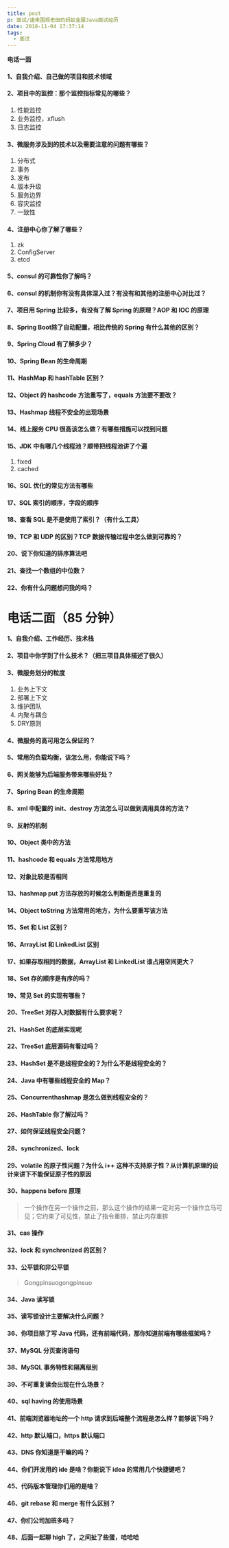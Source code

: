 ```yaml
---
title: post
p: 面试/速来围观老田的蚂蚁金服Java面试经历
date: 2018-11-04 17:37:14
tags:
  - 面试
---
```




**电话一面**

#### 1、自我介绍、自己做的项目和技术领域

#### 2、项目中的监控：那个监控指标常见的哪些？

1. 性能监控
2. 业务监控，xflush
3. 日志监控

#### 3、微服务涉及到的技术以及需要注意的问题有哪些？

1. 分布式
2. 事务
3. 发布
4. 版本升级
5. 服务边界
6. 容灾监控
7. 一致性

#### 4、注册中心你了解了哪些？

1. zk
2. ConfigServer
3. etcd

#### 5、consul 的可靠性你了解吗？

#### 6、consul 的机制你有没有具体深入过？有没有和其他的注册中心对比过？

#### 7、项目用 Spring 比较多，有没有了解 Spring 的原理？AOP 和 IOC 的原理

#### 8、Spring Boot除了自动配置，相比传统的 Spring 有什么其他的区别？

#### 9、Spring Cloud 有了解多少？

#### 10、Spring Bean 的生命周期

#### 11、HashMap 和 hashTable 区别？

#### 12、Object 的 hashcode 方法重写了，equals 方法要不要改？

#### 13、Hashmap 线程不安全的出现场景

#### 14、线上服务 CPU 很高该怎么做？有哪些措施可以找到问题

#### 15、JDK 中有哪几个线程池？顺带把线程池讲了个遍

1. fixed
2. cached

#### 16、SQL 优化的常见方法有哪些

#### 17、SQL 索引的顺序，字段的顺序

#### 18、查看 SQL 是不是使用了索引？（有什么工具）

#### 19、TCP 和 UDP 的区别？TCP 数据传输过程中怎么做到可靠的？

#### 20、说下你知道的排序算法吧

#### 21、查找一个数组的中位数？

#### 22、你有什么问题想问我的吗？



# **电话二面（85 分钟）**

#### 1、自我介绍、工作经历、技术栈

#### 2、项目中你学到了什么技术？（把三项目具体描述了很久）

#### 3、微服务划分的粒度

1. 业务上下文
2. 部署上下文
3. 维护团队
4. 内聚与耦合
5. DRY原则

#### 4、微服务的高可用怎么保证的？

#### 5、常用的负载均衡，该怎么用，你能说下吗？

#### 6、网关能够为后端服务带来哪些好处？

#### 7、Spring Bean 的生命周期

#### 8、xml 中配置的 init、destroy 方法怎么可以做到调用具体的方法？

#### 9、反射的机制

#### 10、Object 类中的方法

#### 11、hashcode 和 equals 方法常用地方

#### 12、对象比较是否相同

#### 13、hashmap put 方法存放的时候怎么判断是否是重复的

#### 14、Object toString 方法常用的地方，为什么要重写该方法

#### 15、Set 和 List 区别？

#### 16、ArrayList 和 LinkedList 区别

#### 17、如果存取相同的数据，ArrayList 和 LinkedList 谁占用空间更大？

#### 18、Set 存的顺序是有序的吗？

#### 19、常见 Set 的实现有哪些？

#### 20、TreeSet 对存入对数据有什么要求呢？

#### 21、HashSet 的底层实现呢

#### 22、TreeSet 底层源码有看过吗？

#### 23、HashSet 是不是线程安全的？为什么不是线程安全的？

#### 24、Java 中有哪些线程安全的 Map？

#### 25、Concurrenthashmap 是怎么做到线程安全的？

#### 26、HashTable 你了解过吗？

#### 27、如何保证线程安全问题？

#### 28、synchronized、lock

#### 29、volatile 的原子性问题？为什么 i++ 这种不支持原子性？从计算机原理的设计来讲下不能保证原子性的原因

#### 30、happens before 原理

> 一个操作在另一个操作之前，那么这个操作的结果一定对另一个操作立马可见；它约束了可见性，禁止了指令重排，禁止内存重排

#### 31、cas 操作

#### 32、lock 和 synchronized 的区别？

#### **33**、公平锁和非公平锁

> Gongpinsuogongpinsuo

#### 34、Java 读写锁

#### 35、读写锁设计主要解决什么问题？

#### 36、你项目除了写 Java 代码，还有前端代码，那你知道前端有哪些框架吗？

#### 37、MySQL 分页查询语句

#### 38、MySQL 事务特性和隔离级别

#### 39、不可重复读会出现在什么场景？

#### 40、sql having 的使用场景

#### 41、前端浏览器地址的一个 http 请求到后端整个流程是怎么样？能够说下吗？

#### 42、http 默认端口，https 默认端口

#### 43、DNS 你知道是干嘛的吗？

#### 44、你们开发用的 ide 是啥？你能说下 idea 的常用几个快捷键吧？

#### 45、代码版本管理你们用的是啥？

#### 46、git rebase 和 merge 有什么区别？

#### 47、你们公司加班多吗？

#### 48、后面一起聊 high 了，之间扯了些蛋，哈哈哈